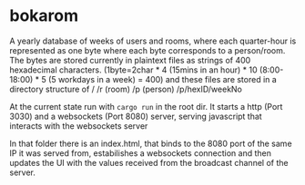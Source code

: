 # bokarom

A yearly database of weeks of users and rooms, where each quarter-hour is represented as one byte where each byte corresponds to a person/room. The bytes are stored currently in plaintext files as strings of 400 hexadecimal characters. (1byte=2char * 4 (15mins in an hour) * 10 (8:00-18:00) * 5 (5 workdays in a week) = 400) and these files are stored in a directory structure of / /r (room) /p (person) /p/hexID/weekNo

At the current state run with
`cargo run` in the root dir.
It starts a http (Port 3030) and a websockets (Port 8080) server,
serving javascript that interacts with the websockets server

In that folder there is an index.html, that binds to the 8080 port of the same IP
it was served from, estabilishes a websockets connection and then updates the UI with the values received from the broadcast channel of the server.
